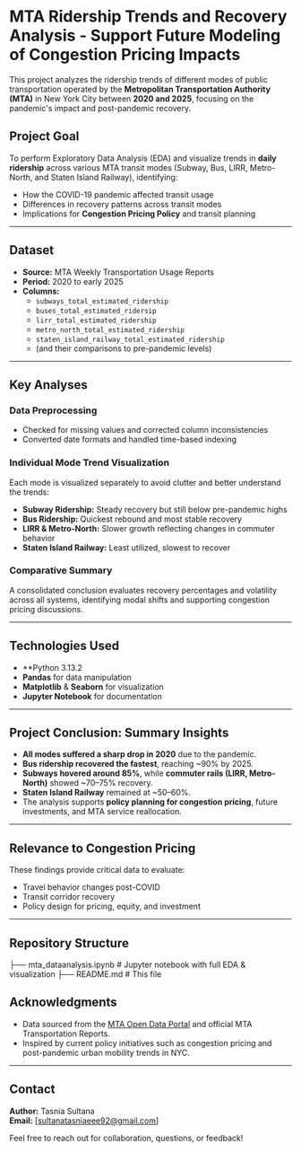 # MTA Ridership Trends and Recovery Analysis - Support Future Modeling of Congestion Pricing Impacts

This project analyzes the ridership trends of different modes of public transportation operated by the **Metropolitan Transportation Authority (MTA)** in New York City between **2020 and 2025**, focusing on the pandemic's impact and post-pandemic recovery.

## Project Goal

To perform Exploratory Data Analysis (EDA) and visualize trends in **daily ridership** across various MTA transit modes (Subway, Bus, LIRR, Metro-North, and Staten Island Railway), identifying:
- How the COVID-19 pandemic affected transit usage
- Differences in recovery patterns across transit modes
- Implications for **Congestion Pricing Policy** and transit planning

---

## Dataset

- **Source:** MTA Weekly Transportation Usage Reports
- **Period:** 2020 to early 2025
- **Columns:**
  - `subways_total_estimated_ridership`
  - `buses_total_estimated_ridersip`
  - `lirr_total_estimated_ridership`
  - `metro_north_total_estimated_ridership`
  - `staten_island_railway_total_estimated_ridership`
  - (and their comparisons to pre-pandemic levels)

---

## Key Analyses

### Data Preprocessing
- Checked for missing values and corrected column inconsistencies
- Converted date formats and handled time-based indexing

### Individual Mode Trend Visualization
Each mode is visualized separately to avoid clutter and better understand the trends:
- **Subway Ridership:** Steady recovery but still below pre-pandemic highs
- **Bus Ridership:** Quickest rebound and most stable recovery
- **LIRR & Metro-North:** Slower growth reflecting changes in commuter behavior
- **Staten Island Railway:** Least utilized, slowest to recover

### Comparative Summary
A consolidated conclusion evaluates recovery percentages and volatility across all systems, identifying modal shifts and supporting congestion pricing discussions.

---

## Technologies Used

- **Python 3.13.2
- **Pandas** for data manipulation
- **Matplotlib** & **Seaborn** for visualization
- **Jupyter Notebook** for documentation

---

## Project Conclusion: Summary Insights

- **All modes suffered a sharp drop in 2020** due to the pandemic.
- **Bus ridership recovered the fastest**, reaching ~90% by 2025.
- **Subways hovered around 85%**, while **commuter rails (LIRR, Metro-North)** showed ~70–75% recovery.
- **Staten Island Railway** remained at ~50–60%.
- The analysis supports **policy planning for congestion pricing**, future investments, and MTA service reallocation.

---

## Relevance to Congestion Pricing

These findings provide critical data to evaluate:
- Travel behavior changes post-COVID
- Transit corridor recovery
- Policy design for pricing, equity, and investment

---

## Repository Structure

├── mta_dataanalysis.ipynb # Jupyter notebook with full EDA & visualization
├── README.md # This file


## Acknowledgments

- Data sourced from the [MTA Open Data Portal](https://data.ny.gov/) and official MTA Transportation Reports.
- Inspired by current policy initiatives such as congestion pricing and post-pandemic urban mobility trends in NYC.

---

## Contact

**Author:** Tasnia Sultana  
**Email:** [sultanatasniaeee92@gmail.com]  

Feel free to reach out for collaboration, questions, or feedback!





